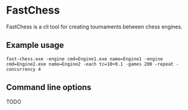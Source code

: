# FastChess

FastChess is a cli tool for creating tournaments between chess engines.

## Example usage

```
fast-chess.exe -engine cmd=Engine1.exe name=Engine1 -engine cmd=Engine2.exe name=Engine2 -each tc=10+0.1 -games 200 -repeat -concurrency 4
```

## Command line options

TODO